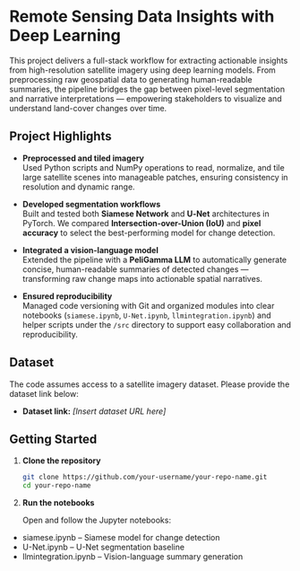 # Remote Sensing Data Insights with Deep Learning

This project delivers a full-stack workflow for extracting actionable insights from high-resolution satellite imagery using deep learning models. From preprocessing raw geospatial data to generating human-readable summaries, the pipeline bridges the gap between pixel-level segmentation and narrative interpretations — empowering stakeholders to visualize and understand land-cover changes over time.

## Project Highlights

- **Preprocessed and tiled imagery**  
  Used Python scripts and NumPy operations to read, normalize, and tile large satellite scenes into manageable patches, ensuring consistency in resolution and dynamic range.

- **Developed segmentation workflows**  
  Built and tested both **Siamese Network** and **U‑Net** architectures in PyTorch. We compared **Intersection-over-Union (IoU)** and **pixel accuracy** to select the best-performing model for change detection.

- **Integrated a vision-language model**  
  Extended the pipeline with a **PeliGamma LLM** to automatically generate concise, human-readable summaries of detected changes — transforming raw change maps into actionable spatial narratives.

- **Ensured reproducibility**  
  Managed code versioning with Git and organized modules into clear notebooks (`siamese.ipynb`, `U-Net.ipynb`, `llmintegration.ipynb`) and helper scripts under the `/src` directory to support easy collaboration and reproducibility.

## Dataset

The code assumes access to a satellite imagery dataset. Please provide the dataset link below:

- **Dataset link:** *[Insert dataset URL here]*

## Getting Started

1. **Clone the repository**

   ```bash
   git clone https://github.com/your-username/your-repo-name.git
   cd your-repo-name
   ```
2. **Run the notebooks**

   Open and follow the Jupyter notebooks:
  - siamese.ipynb – Siamese model for change detection
  - U-Net.ipynb – U-Net segmentation baseline
  - llmintegration.ipynb – Vision-language summary generation
